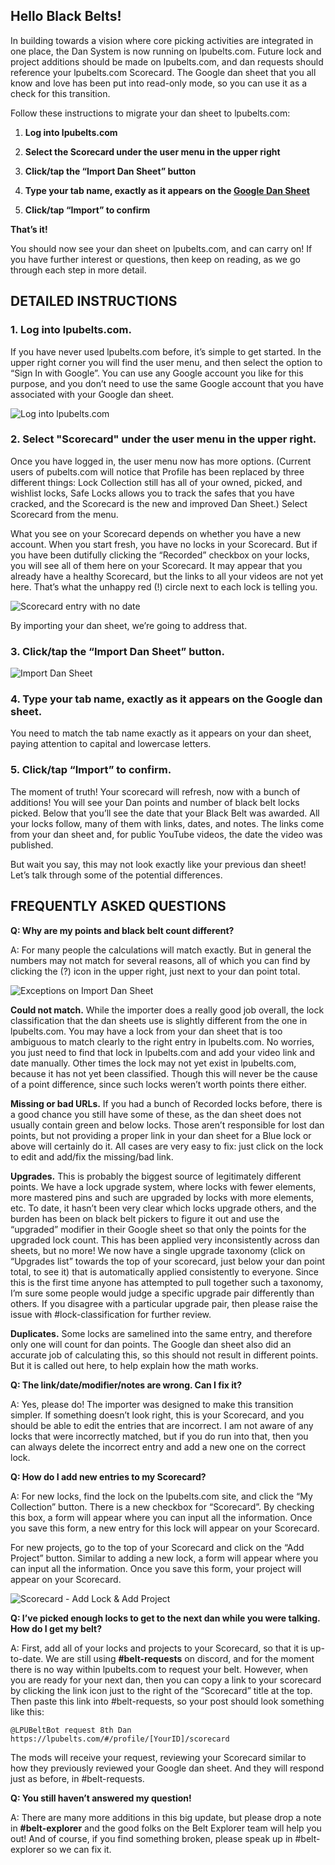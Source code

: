 ## Hello Black Belts!

In building towards a vision where core picking activities are integrated in one place, the Dan System is now running on lpubelts.com. Future lock and project additions should be made on lpubelts.com, and dan requests should reference your lpubelts.com Scorecard. The Google dan sheet that you all know and love has been put into read-only mode, so you can use it as a check for this transition.

Follow these instructions to migrate your dan sheet to lpubelts.com:

1. **Log into lpubelts.com**

2. **Select the Scorecard under the user menu in the upper right**
3. **Click/tap the “Import Dan Sheet” button**
4. **Type your tab name, exactly as it appears on the [Google Dan Sheet](https://docs.Google.com/spreadsheets/d/1gXQvnFi5usYNcFJKqxxBXYzMczNZ0ml_UVHYrX4D90o/edit?usp=sharing)**
5. **Click/tap “Import” to confirm**

**That’s it!**

You should now see your dan sheet on lpubelts.com, and can carry on! If you have further interest or questions, then keep on reading, as we go through each step in more detail.

## DETAILED INSTRUCTIONS

### 1. Log into lpubelts.com.

If you have never used lpubelts.com before, it’s simple to get started. In the upper right corner you will find the user menu, and then select the option to “Sign In with Google”. You can use any Google account you like for this purpose, and you don’t need to use the same Google account that you have associated with your Google dan sheet.

![Log into lpubelts.com](https://dev.lpubelts.com/images/sign-in-+-scorecard-link-s.png)

### 2. Select "Scorecard" under the user menu in the upper right.

Once you have logged in, the user menu now has more options. (Current users of pubelts.com will notice that Profile has been replaced by three different things: Lock Collection still has all of your owned, picked, and wishlist locks, Safe Locks allows you to track the safes that you have cracked, and the Scorecard is the new and improved Dan Sheet.) Select Scorecard from the menu.

What you see on your Scorecard depends on whether you have a new account. When you start fresh, you have no locks in your Scorecard. But if you have been dutifully clicking the “Recorded” checkbox on your locks, you will see all of them here on your Scorecard. It may appear that you already have a healthy Scorecard, but the links to all your videos are not yet here. That’s what the unhappy red (!) circle next to each lock is telling you.

![Scorecard entry with no date](https://dev.lpubelts.com/images/no-date-s.png)

By importing your dan sheet, we’re going to address that.

### 3. Click/tap the “Import Dan Sheet” button.

![Import Dan Sheet](https://dev.lpubelts.com/images/import-dan-+-import-form-s.png)

### 4. Type your tab name, exactly as it appears on the Google dan sheet.

   You need to match the tab name exactly as it appears on your dan sheet, paying attention to capital and lowercase letters.

### 5. Click/tap “Import” to confirm.

   The moment of truth! Your scorecard will refresh, now with a bunch of additions! You will see your Dan points and number of black belt locks picked. Below that you’ll see the date that your Black Belt was awarded. All your locks follow, many of them with links, dates, and notes. The links come from your dan sheet and, for public YouTube videos, the date the video was published.

But wait you say, this may not look exactly like your previous dan sheet! Let’s talk through some of the potential differences.

## FREQUENTLY ASKED QUESTIONS

**Q: Why are my points and black belt count different?**

A: For many people the calculations will match exactly. But in general the numbers may not match for several reasons, all of which you can find by clicking the (?) icon in the upper right, just next to your dan point total.

![Exceptions on Import Dan Sheet](https://dev.lpubelts.com/images/exceptions-s.png)

**Could not match.** While the importer does a really good job overall, the lock classification that the dan sheets use is slightly different from the one in lpubelts.com. You may have a lock from your dan sheet that is too ambiguous to match clearly to the right entry in lpubelts.com. No worries, you just need to find that lock in lpubelts.com and add your video link and date manually. Other times the lock may not yet exist in lpubelts.com, because it has not yet been classified. Though this will never be the cause of a point difference, since such locks weren’t worth points there either.

**Missing or bad URLs.** If you had a bunch of Recorded locks before, there is a good chance you still have some of these, as the dan sheet does not usually contain green and below locks. Those aren’t responsible for lost dan points, but not providing a proper link in your dan sheet for a Blue lock or above will certainly do it. All cases are very easy to fix: just click on the lock to edit and add/fix the missing/bad link.

**Upgrades.** This is probably the biggest source of legitimately different points. We have a lock upgrade system, where locks with fewer elements, more mastered pins and such are upgraded by locks with more elements, etc. To date, it hasn’t been very clear which locks upgrade others, and the burden has been on black belt pickers to figure it out and use the “upgraded” modifier in their Google sheet so that only the points for the upgraded lock count. This has been applied very inconsistently across dan sheets, but no more! We now have a single upgrade taxonomy (click on “Upgrades list” towards the top of your scorecard, just below your dan point total, to see it) that is automatically applied consistently to everyone. Since this is the first time anyone has attempted to pull together such a taxonomy, I’m sure some people would judge a specific upgrade pair differently than others. If you disagree with a particular upgrade pair, then please raise the issue with #lock-classification for further review.

**Duplicates.** Some locks are samelined into the same entry, and therefore only one will count for dan points. The Google dan sheet also did an accurate job of calculating this, so this should not result in different points. But it is called out here, to help explain how the math works.

**Q: The link/date/modifier/notes are wrong. Can I fix it?**

A: Yes, please do! The importer was designed to make this transition simpler. If something doesn’t look right, this is your Scorecard, and you should be able to edit the entries that are incorrect. I am not aware of any locks that were incorrectly matched, but if you do run into that, then you can always delete the incorrect entry and add a new one on the correct lock.

**Q: How do I add new entries to my Scorecard?**

A: For new locks, find the lock on the lpubelts.com site, and click the “My Collection” button. There is a new checkbox for “Scorecard”. By checking this box, a form will appear where you can input all the information. Once you save this form, a new entry for this lock will appear on your Scorecard.

For new projects, go to the top of your Scorecard and click on the “Add Project” button. Similar to adding a new lock, a form will appear where you can input all the information. Once you save this form, your project will appear on your Scorecard.

![Scorecard - Add Lock & Add Project](https://dev.lpubelts.com/images/collection-+-add-project-s.png)

**Q: I’ve picked enough locks to get to the next dan while you were talking. How do I get my belt?**

A: First, add all of your locks and projects to your Scorecard, so that it is up-to-date. We are still using **#belt-requests** on discord, and for the moment there is no way within lpubelts.com to request your belt. However, when you are ready for your next dan, then you can copy a link to your scorecard by clicking the link icon just to the right of the “Scorecard” title at the top. Then paste this link into #belt-requests, so your post should look something like this:

`@LPUBeltBot request 8th Dan https://lpubelts.com/#/profile/[YourID]/scorecard`

The mods will receive your request, reviewing your Scorecard similar to how they previously reviewed your Google dan sheet. And they will respond just as before, in #belt-requests.

**Q: You still haven’t answered my question!**

A: There are many more additions in this big update, but please drop a note in **#belt-explorer** and the good folks on the Belt Explorer team will help you out! And of course, if you find something broken, please speak up in #belt-explorer so we can fix it.
